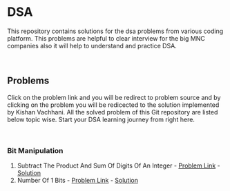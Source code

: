 # DSA
This repository contains solutions for the dsa problems from various coding platform. This problems are helpful to clear interview for the big MNC companies also it will help to understand and practice DSA.

<br />

## Problems
Click on the problem link and you will be redirect to problem source and by clicking on the problem you will be redicected to the solution implemented by Kishan Vachhani. All the solved problem of this Git repository are listed below topic wise. Start your DSA learning journey from right here.

<br />

### Bit Manipulation
1. Subtract The Product And Sum Of Digits Of An Integer - [Problem Link](https://leetcode.com/problems/subtract-the-product-and-sum-of-digits-of-an-integer/) - [Solution](./SubtractTheProductAndSumOfDigitsOfAnInteger/Main.java)
2. Number Of 1 Bits - [Problem Link](https://leetcode.com/problems/number-of-1-bits/) - [Solution](./NumberOf1Bits//Main.java)